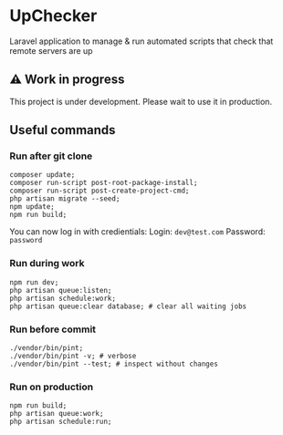 # UpChecker

Laravel application to manage & run automated scripts that check that remote servers are up 

## :warning: Work in progress

This project is under development. Please wait to use it in production.

## Useful commands

### Run after git clone
```shell 
composer update;
composer run-script post-root-package-install;
composer run-script post-create-project-cmd;
php artisan migrate --seed;
npm update;
npm run build;
```

You can now log in with credientials:
Login: `dev@test.com`
Password: `password`

### Run during work
```shell 
npm run dev;
php artisan queue:listen;
php artisan schedule:work;
php artisan queue:clear database; # clear all waiting jobs
```

### Run before commit
```shell
./vendor/bin/pint;
./vendor/bin/pint -v; # verbose
./vendor/bin/pint --test; # inspect without changes
```

### Run on production
```shell 
npm run build;
php artisan queue:work;
php artisan schedule:run;
```
